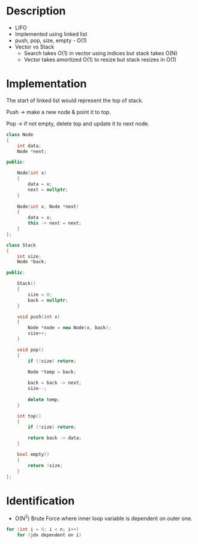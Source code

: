 
# Description
- LIFO
- Implemented using linked list
- push, pop, size, empty - O(1)
- Vector vs Stack
	- Search takes O(1) in vector using indices but stack takes O(N)
	- Vector takes amortized O(1) to resize but stack resizes in O(1)

# Implementation

The start of linked list would represent the top of stack.

Push -> make a new node & point it to top.

Pop -> if not empty, delete top and update it to next node.

```cpp
class Node 
{
    int data;
    Node *next;

public:

    Node(int x) 
    {
        data = x;
        next = nullptr;
    }
    
    Node(int x, Node *next)
    {
        data = x;
        this -> next = next;
    }
};

class Stack 
{
    int size;
    Node *back;

public:

    Stack() 
    {
        size = 0;
        back = nullptr;
    }

    void push(int x) 
    {
        Node *node = new Node(x, back);
        size++;
    }

    void pop()
    {
        if (!size) return;

        Node *temp = back;
        
        back = back -> next;
        size--;
        
        delete temp;
    }

    int top()
    {
        if (!size) return;

        return back -> data;
    }

    bool empty()
    {
        return !size;
    }
};
```

# Identification
- O(N<sup>2</sup>) Brute Force where inner loop variable is dependent on outer one.
```cpp
for (int i = 0; i < n; i++)
    for (jdx dependent on i)
```

